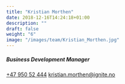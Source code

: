 ```yaml
---
title: "Kristian Morthen"
date: 2018-12-16T14:24:18+01:00
description: ""
draft: false
weight: "6"
image: "/images/team/Kristian_Morthen.jpg"
---
```


##### Business Development Manager​
<a class="phoneto" href="tel:+47 950 52 444"><i class="fas fa-phone"></i>+47 950 52 444</a>
<a class="mailto" href="mailto:kristian.morthen@ignite.no"><i class="fas fa-envelope"></i></i>kristian.morthen@ignite.no</a>